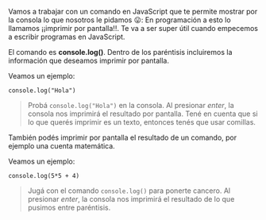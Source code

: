 Vamos a trabajar con un comando en JavaScript que te permite mostrar por la consola lo que nosotros le pidamos :stuck_out_tongue:: En programación a esto lo llamamos ¡¡imprimir por pantalla!!. Te va a ser super útil cuando empecemos a escribir programas en JavaScript.

El comando es **console.log()**. Dentro de los paréntisis incluiremos la información que deseamos imprimir por pantalla. 

Veamos un ejemplo:

```
console.log("Hola")
```

> Probá `console.log("Hola")` en la consola. 
Al presionar *enter*, la consola nos imprimirá el resultado por pantalla. Tené en cuenta que si lo que querés imprimir es un texto, entonces tenés que usar comillas. 

También podés imprimir por pantalla el resultado de un comando, por ejemplo una cuenta matemática. 

Veamos un ejemplo:

```
console.log(5*5 + 4)
```

> Jugá con el comando `console.log()` para ponerte cancero. Al presionar *enter*, la consola nos imprimirá el resultado de lo que pusimos entre paréntisis.
